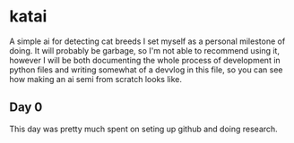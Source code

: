 # katai
A simple ai for detecting cat breeds I set myself as a personal milestone of doing. It will probably be garbage, so I'm not able to recommend using it, however I will be both documenting the whole process of development in python files and writing somewhat of a devvlog in this file, so you can see how making an ai semi from scratch looks like.

## Day 0
This day was pretty much spent on seting up github and doing research.
